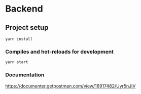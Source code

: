 # Backend

## Project setup
```
yarn install
```

### Compiles and hot-reloads for development
```
yarn start
```
### Documentation

<https://documenter.getpostman.com/view/16917482/Uyr5nJiV>


